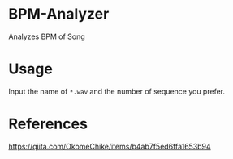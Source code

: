 # BPM-Analyzer
Analyzes BPM of Song

# Usage
Input the name of ```*.wav``` and the number of sequence you prefer.

# References
https://qiita.com/OkomeChike/items/b4ab7f5ed6ffa1653b94
